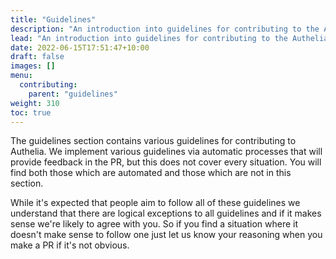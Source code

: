 ```yaml
---
title: "Guidelines"
description: "An introduction into guidelines for contributing to the Authelia project."
lead: "An introduction into guidelines for contributing to the Authelia project."
date: 2022-06-15T17:51:47+10:00
draft: false
images: []
menu:
  contributing:
    parent: "guidelines"
weight: 310
toc: true
---
```


The guidelines section contains various guidelines for contributing to Authelia. We implement various guidelines via
automatic processes that will provide feedback in the PR, but this does not cover every situation. You will find both
those which are automated and those which are not in this section.

While it's expected that people aim to follow all of these guidelines we understand that there are logical exceptions to
all guidelines and if it makes sense we're likely to agree with you. So if you find a situation where it doesn't make
sense to follow one just let us know your reasoning when you make a PR if it's not obvious.
